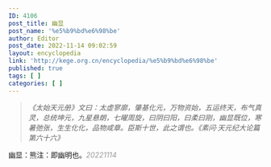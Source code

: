 ```yaml
---
ID: 4106
post_title: 幽显
post_name: '%e5%b9%bd%e6%98%be'
author: Editor
post_date: 2022-11-14 09:02:59
layout: encyclopedia
link: 'http://kege.org.cn/encyclopedia/%e5%b9%bd%e6%98%be'
published: true
tags: [ ]
categories: [ ]
---
```

<blockquote><em>《太始天元册》文曰：太虚寥廓，肇基化元，万物资始，五运终天，布气真灵，总统坤元，九星悬朗，七曜周旋，曰阴曰阳，曰柔曰刚，幽显既位，寒暑弛张，生生化化，品物咸章。臣斯十世，此之谓也。《素问·天元纪大论篇第六十六》</em></blockquote>
幽显：熊注：即幽明也。<span style="color: #999999;"><em>20221114</em></span>